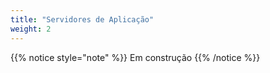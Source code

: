 ```yaml
---
title: "Servidores de Aplicação"
weight: 2
---
```


{{% notice style="note" %}}
Em construção
{{% /notice %}}